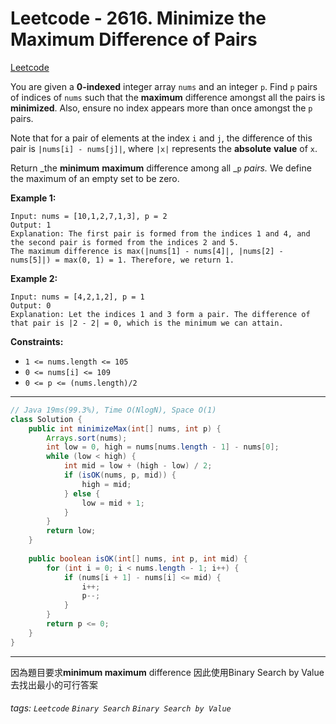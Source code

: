 # Leetcode - 2616. Minimize the Maximum Difference of Pairs

[Leetcode](https://leetcode.com/problems/minimize-the-maximum-difference-of-pairs/description/)

You are given a **0-indexed** integer array `nums` and an integer `p`. Find `p` pairs of indices of `nums` such that the **maximum** difference amongst all the pairs is **minimized**. Also, ensure no index appears more than once amongst the `p` pairs.

Note that for a pair of elements at the index `i` and `j`, the difference of this pair is `|nums[i] - nums[j]|`, where `|x|` represents the **absolute** **value** of `x`.

Return _the **minimum** **maximum** difference among all _`p` _pairs._ We define the maximum of an empty set to be zero.

**Example 1:**
```
Input: nums = [10,1,2,7,1,3], p = 2
Output: 1
Explanation: The first pair is formed from the indices 1 and 4, and the second pair is formed from the indices 2 and 5. 
The maximum difference is max(|nums[1] - nums[4]|, |nums[2] - nums[5]|) = max(0, 1) = 1. Therefore, we return 1.
```
**Example 2:**
```
Input: nums = [4,2,1,2], p = 1
Output: 0
Explanation: Let the indices 1 and 3 form a pair. The difference of that pair is |2 - 2| = 0, which is the minimum we can attain.
```
**Constraints:**

-   `1 <= nums.length <= 105`
-   `0 <= nums[i] <= 109`
-   `0 <= p <= (nums.length)/2`

---
```java
// Java 19ms(99.3%), Time O(NlogN), Space O(1)
class Solution {
    public int minimizeMax(int[] nums, int p) {
        Arrays.sort(nums);
        int low = 0, high = nums[nums.length - 1] - nums[0];
        while (low < high) {
            int mid = low + (high - low) / 2;
            if (isOK(nums, p, mid)) {
                high = mid;
            } else {
                low = mid + 1;
            }
        }
        return low;
    }
    
    public boolean isOK(int[] nums, int p, int mid) {
        for (int i = 0; i < nums.length - 1; i++) {
            if (nums[i + 1] - nums[i] <= mid) {
                i++;
                p--;
            }
        }
        return p <= 0;
    }
}
```
---

因為題目要求**minimum maximum** difference
因此使用Binary Search by Value去找出最小的可行答案


###### tags: `Leetcode` `Binary Search` `Binary Search by Value`